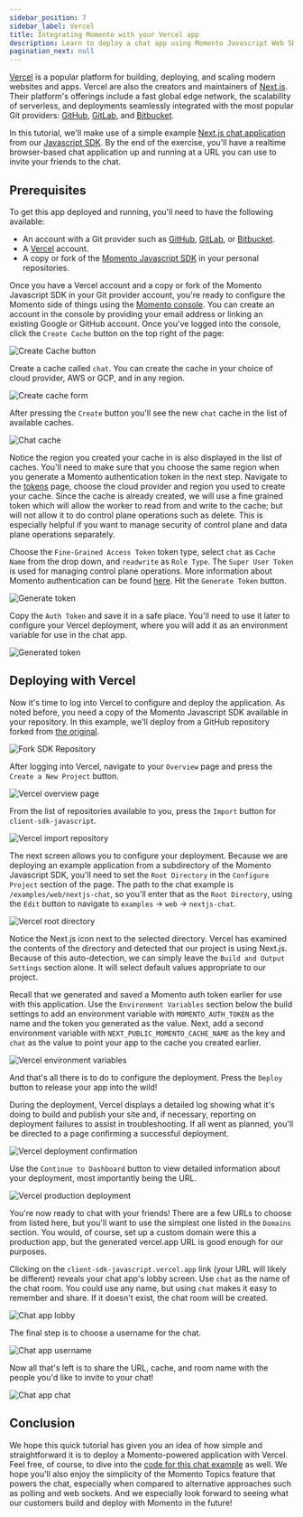 ```yaml
---
sidebar_position: 7
sidebar_label: Vercel
title: Integrating Momento with your Vercel app
description: Learn to deploy a chat app using Momento Javascript Web SDK to Vercel.
pagination_next: null
---
```


[Vercel](https://vercel.com/) is a popular platform for building, deploying, and scaling modern websites and apps. Vercel are also the creators and maintainers of [Next.js](https://nextjs.org/). Their platform's offerings include a fast global edge network, the scalability of serverless, and deployments seamlessly integrated with the most popular Git providers: [GitHub](https://github.com/), [GitLab](https://gitlab.com), and [Bitbucket](https://bitbucket.org/). 

In this tutorial, we'll make use of a simple example [Next.js chat application](https://github.com/momentohq/client-sdk-javascript/tree/main/examples/web/nextjs-chat) from our [Javascript SDK](https://github.com/momentohq/client-sdk-javascript). By the end of the exercise, you'll have a realtime browser-based chat application up and running at a URL you can use to invite your friends to the chat.

## Prerequisites

To get this app deployed and running, you'll need to have the following available:

- An account with a Git provider such as [GitHub](https://github.com/), [GitLab](https://gitlab.com), or [Bitbucket](https://bitbucket.org/).
- A [Vercel](https://vercel.com/) account.
- A copy or fork of the [Momento Javascript SDK](https://github.com/momentohq/client-sdk-javascript) in your personal repositories.

Once you have a Vercel account and a copy or fork of the Momento Javascript SDK in your Git provider account, you're ready to configure the Momento side of things using the [Momento console](https://console.gomomento.com). You can create an account in the console by providing your email address or linking an existing Google or GitHub account. Once you've logged into the console, click the `Create Cache` button on the top right of the page:

![Create Cache button](/img/console-create-cache.png)

Create a cache called `chat`. You can create the cache in your choice of cloud provider, AWS or GCP, and in any region.

![Create cache form](/img/console-create-cache-form.png)

After pressing the `Create` button you'll see the new `chat` cache in the list of available caches.

![Chat cache](/img/console-caches-chat.png)

Notice the region you created your cache in is also displayed in the list of caches. You'll need to make sure that you choose the same region when you generate a Momento authentication token in the next step. Navigate to the [tokens](https://console.gomomento.com/tokens) page, choose the cloud provider and region you used to create your cache. Since the cache is already created, we will use a fine grained token which will allow the worker to read from and write to the cache; but will not allow it to do control plane operations such as delete. This is especially helpful if you want to manage security of control plane and data plane operations separately.

Choose the `Fine-Grained Access Token` token type, select `chat` as `Cache Name` from the drop down, and `readwrite` as `Role Type`. The `Super User Token` is used for managing control plane operations. More information about Momento authentication can be found [here](https://docs.momentohq.com/develop/basics/working-with-momento-auth-tokens). Hit the `Generate Token` button.

![Generate token](/img/fgac-chat-auth.png)

Copy the `Auth Token` and save it in a safe place. You'll need to use it later to configure your Vercel deployment, where you will add it as an environment variable for use in the chat app.

![Generated token](/img/console-generate-token-result.png)

## Deploying with Vercel

Now it's time to log into Vercel to configure and deploy the application. As noted before, you need a copy of the Momento Javascript SDK available in your repository. In this example, we'll deploy from a GitHub repository forked from [the original](https://github.com/momentohq/client-sdk-javascript).

![Fork SDK Repository](/img/github-fork-js-sdk.png)

After logging into Vercel, navigate to your `Overview` page and press the `Create a New Project` button.

![Vercel overview page](/img/vercel-overview.png)

From the list of repositories available to you, press the `Import` button for `client-sdk-javascript`.

![Vercel import repository](/img/vercel-import-repository.png)

The next screen allows you to configure your deployment. Because we are deploying an example application from a subdirectory of the Momento Javascript SDK, you'll need to set the `Root Directory` in the `Configure Project` section of the page. The path to the chat example is `/examples/web/nextjs-chat`, so you'll enter that as the `Root Directory`, using the `Edit` button to navigate to `examples` -> `web` -> `nextjs-chat`.

![Vercel root directory](/img/vercel-root-directory.png)

Notice the Next.js icon next to the selected directory. Vercel has examined the contents of the directory and detected that our project is using Next.js. Because of this auto-detection, we can simply leave the `Build and Output Settings` section alone. It will select default values appropriate to our project. 

Recall that we generated and saved a Momento auth token earlier for use with this application. Use the `Environment Variables` section below the build settings to add an environment variable with `MOMENTO_AUTH_TOKEN` as the name and the token you generated as the value. Next, add a second environment variable with `NEXT_PUBLIC_MOMENTO_CACHE_NAME` as the key and `chat` as the value to point your app to the cache you created earlier.

![Vercel environment variables](/img/vercel-environment-variables.png)

And that's all there is to do to configure the deployment. Press the `Deploy` button to release your app into the wild!

During the deployment, Vercel displays a detailed log showing what it's doing to build and publish your site and, if necessary, reporting on deployment failures to assist in troubleshooting. If all went as planned, you'll be directed to a page confirming a successful deployment.

![Vercel deployment confirmation](/img/vercel-deployment-confirmation.png)

Use the `Continue to Dashboard` button to view detailed information about your deployment, most importantly being the URL.

![Vercel production deployment](/img/vercel-production-deployment.png)

You're now ready to chat with your friends! There are a few URLs to choose from listed here, but you'll want to use the simplest one listed in the `Domains` section. You would, of course, set up a custom domain were this a production app, but the generated vercel.app URL is good enough for our purposes.

Clicking on the `client-sdk-javascript.vercel.app` link (your URL will likely be different) reveals your chat app's lobby screen. Use `chat` as the name of the chat room. You could use any name, but using `chat` makes it easy to remember and share. If it doesn't exist, the chat room will be created.

![Chat app lobby](/img/nextjs-chat-app-lobby.png)

The final step is to choose a username for the chat.

![Chat app username](/img/nextjs-chat-app-username.png)

Now all that's left is to share the URL, cache, and room name with the people you'd like to invite to your chat!

![Chat app chat](/img/nextjs-chat-app-chat.png)

## Conclusion

We hope this quick tutorial has given you an idea of how simple and straightforward it is to deploy a Momento-powered application with Vercel. Feel free, of course, to dive into the [code for this chat example](https://github.com/momentohq/client-sdk-javascript/tree/main/examples/web/nextjs-chat) as well. We hope you'll also enjoy the simplicity of the Momento Topics feature that powers the chat, especially when compared to alternative approaches such as polling and web sockets. And we especially look forward to seeing what our customers build and deploy with Momento in the future!

